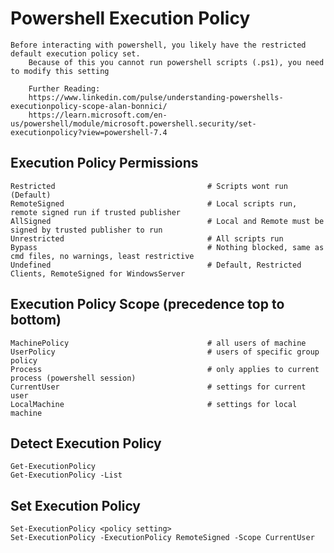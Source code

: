 # Powershell Execution Policy

    Before interacting with powershell, you likely have the restricted default execution policy set.
        Because of this you cannot run powershell scripts (.ps1), you need to modify this setting
        
        Further Reading:
        https://www.linkedin.com/pulse/understanding-powershells-executionpolicy-scope-alan-bonnici/
        https://learn.microsoft.com/en-us/powershell/module/microsoft.powershell.security/set-executionpolicy?view=powershell-7.4
        
## Execution Policy Permissions

    Restricted                                  # Scripts wont run (Default)
    RemoteSigned                                # Local scripts run, remote signed run if trusted publisher
    AllSigned                                   # Local and Remote must be signed by trusted publisher to run
    Unrestricted                                # All scripts run
    Bypass                                      # Nothing blocked, same as cmd files, no warnings, least restrictive
    Undefined                                   # Default, Restricted Clients, RemoteSigned for WindowsServer
    
## Execution Policy Scope (precedence top to bottom)

    MachinePolicy                               # all users of machine
    UserPolicy                                  # users of specific group policy
    Process                                     # only applies to current process (powershell session)
    CurrentUser                                 # settings for current user
    LocalMachine                                # settings for local machine

## Detect Execution Policy

    Get-ExecutionPolicy
    Get-ExecutionPolicy -List
    
## Set Execution Policy

    Set-ExecutionPolicy <policy setting>
    Set-ExecutionPolicy -ExecutionPolicy RemoteSigned -Scope CurrentUser
    